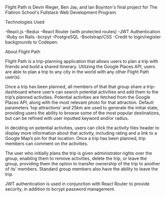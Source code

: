Flight Path is Devin Rieger, Ben Jay, and Ian Boynton's final project for The Flatiron School's Fullstack Web Development Program. 

Technologies Used 

-React.js
-Redux
-React Router (with protected routes)
-JWT Authentication
-Ruby on Rails
-bcrpyt
-PostgreSQL
-Bootstrap/CSS
-Credit to login/register backgrounds to Codepen.

About Flight Path

Flight Path is a trip-planning application that allows users to plan a trip with friends and build a shared itinerary. Utilizing the Google Places API, users are able to plan a trip to any city in the world with any other Flight Path user(s). 

Once a trip has been planned, all members of that that group share a trip-dashboard where user’s can search potential activities and add them to the trip’s planned activities. Potential activities are fetched from the Google Places API, along with the most relevant photo for that attraction. Default parameters ‘top attractions’ and 25km are used to generate the initial state, providing users the ability to browse some of the most popular destinations, but can be refined with user inputted keyword and/or radius. 

In deciding on potential activities, users can click the activity tiles header to display more information about that activity, including rating and a link to a Google Map’s pin for that location. Once a trip has been planned, trip members can comment on the activities. 

The user who initially plans the trip is given administrator rights over the group, enabling them to remove activities, delete the trip, or leave the group, providing them the option to transfer ownership of the trip to another of its’ members. Standard group members also have the ability to leave the trip. 

JWT authentication is used in conjunction with React Router to provide security, in addition to bcrypt password management.

